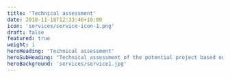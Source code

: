 ```yaml
---
title: 'Technical assessment'
date: 2018-11-18T12:33:46+10:00
icon: 'services/service-icon-1.png'
draft: false
featured: true
weight: 1
heroHeading: 'Technical assessment'
heroSubHeading: "Technical assessment of the potential project based on the entrepreneur's business idea."
heroBackground: 'services/service1.jpg'
---
```


